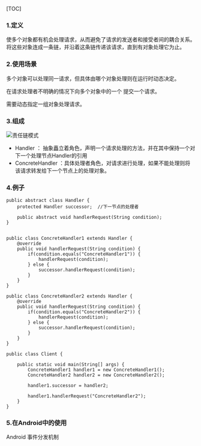 [TOC]


### 1.定义

使多个对象都有机会处理请求，从而避免了请求的发送者和接受者间的耦合关系。将这些对象连成一条链，并沿着这条链传递该请求，直到有对象处理它为止。


### 2.使用场景

多个对象可以处理同一请求，但具体由哪个对象处理则在运行时动态决定。

在请求处理者不明确的情况下向多个对象中的一个 提交一个请求。

需要动态指定一组对象处理请求。


### 3.组成

![责任链模式](https://github.com/sparkfengbo/AndroidNotes/blob/master/PictureRes/SJMS/%E8%B4%A3%E4%BB%BB%E9%93%BE%E6%A8%A1%E5%BC%8F.png?raw=true)

- Handler ： 抽象矗立着角色，声明一个请求处理的方法，并在其中保持一个对下一个处理节点Handler的引用
- ConcreteHandler ：具体处理者角色，对请求进行处理，如果不能处理则将该请求转发给下一个节点上的处理对象。


### 4.例子

```
public abstract class Handler {
	protected Handler successor;  //下一节点的处理者
	
	public abstract void handlerRequest(String condition);
}


public class ConcreteHandler1 extends Handler {
	@override
	public void handlerRequest(String condition) {
		if(condition.equals("ConcreteHandler1")) {
			handlerRequest(condition);
		} else {
			successor.handlerRequest(condition);
		}
	}
}

public class ConcreteHandler2 extends Handler {
	@override
	public void handlerRequest(String condition) {
		if(condition.equals("ConcreteHandler2")) {
			handlerRequest(condition);
		} else {
			successor.handlerRequest(condition);
		}
	}
}

public class Client {

	public static void main(String[] args) {
		ConcreteHandler1 handler1 = new ConcreteHandler1();
		ConcreteHandler2 handler2 = new ConcreteHandler2();
		
		handler1.successor = handler2;
		
		handler1.handlerRequest("ConcreteHandler2");
	}
}
```

### 5.在Android中的使用

Android 事件分发机制

